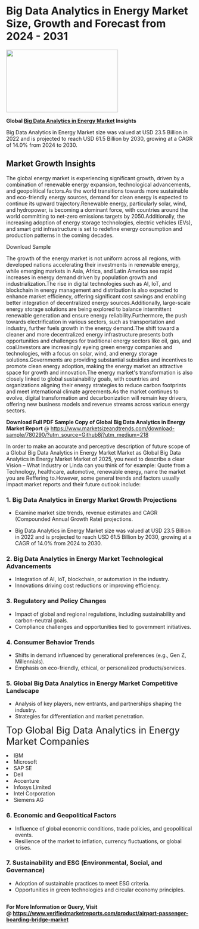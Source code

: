 <H1>Big Data Analytics in Energy Market Size, Growth and Forecast from 2024 - 2031</H1><img class="aligncenter size-medium wp-image-584254" src="https://thirdeyenews.in/wp-content/uploads/2024/09/Global-Market-Research-300x168.jpeg" alt="" width="300" height="168" /><p><strong>Global&nbsp;<a href="https://www.marketsizeandtrends.com/download-sample/780290/?utm_source=Github8j?utm_medium=218">Big Data Analytics in Energy Market</a> Insights</strong></p><p>Big Data Analytics in Energy Market size was valued at USD 23.5 Billion in 2022 and is projected to reach USD 61.5 Billion by 2030, growing at a CAGR of 14.0% from 2024 to 2030.</p><p><h2>Market Growth Insights</h2> <p>The global energy market is experiencing significant growth, driven by a combination of renewable energy expansion, technological advancements, and geopolitical factors.As the world transitions towards more sustainable and eco-friendly energy sources, demand for clean energy is expected to continue its upward trajectory.Renewable energy, particularly solar, wind, and hydropower, is becoming a dominant force, with countries around the world committing to net-zero emissions targets by 2050.Additionally, the increasing adoption of energy storage technologies, electric vehicles (EVs), and smart grid infrastructure is set to redefine energy consumption and production patterns in the coming decades.</p> <p>Download Sample</p> <p>The growth of the energy market is not uniform across all regions, with developed nations accelerating their investments in renewable energy, while emerging markets in Asia, Africa, and Latin America see rapid increases in energy demand driven by population growth and industrialization.The rise in digital technologies such as AI, IoT, and blockchain in energy management and distribution is also expected to enhance market efficiency, offering significant cost savings and enabling better integration of decentralized energy sources.Additionally, large-scale energy storage solutions are being explored to balance intermittent renewable generation and ensure energy reliability.Furthermore, the push towards electrification in various sectors, such as transportation and industry, further fuels growth in the energy demand.The shift toward a cleaner and more decentralized energy infrastructure presents both opportunities and challenges for traditional energy sectors like oil, gas, and coal.Investors are increasingly eyeing green energy companies and technologies, with a focus on solar, wind, and energy storage solutions.Governments are providing substantial subsidies and incentives to promote clean energy adoption, making the energy market an attractive space for growth and innovation.The energy market's transformation is also closely linked to global sustainability goals, with countries and organizations aligning their energy strategies to reduce carbon footprints and meet international climate agreements.As the market continues to evolve, digital transformation and decarbonization will remain key drivers, offering new business models and revenue streams across various energy sectors.<p></p><p><span class=""><strong>Download Full PDF Sample Copy of Global Big Data Analytics in Energy Market Report</strong> @ <a href="https://www.marketsizeandtrends.com/download-sample/780290/?utm_source=Github8j?utm_medium=218" target="_blank">https://www.marketsizeandtrends.com/download-sample/780290/?utm_source=Github8j?utm_medium=218</a></span></p><p>In order to make an accurate and perceptive description of future scope of a Global&nbsp;Big Data Analytics in Energy Market Market as Global&nbsp;Big Data Analytics in Energy Market Market of 2025, you need to describe a clear Vision &ndash; What Industry or Linda can you think of for example: Quote from a Technology, healthcare, automotive, renewable energy, name the market you are Reffering to.However, some general trends and factors usually impact market reports and their future outlook include:</p><h3>1.&nbsp;<strong>Big Data Analytics in Energy Market Growth Projections</strong></h3><ul><li>Examine market size trends, revenue estimates and CAGR (Compounded Annual Growth Rate) projections.</li><li><p>Big Data Analytics in Energy Market size was valued at USD 23.5 Billion in 2022 and is projected to reach USD 61.5 Billion by 2030, growing at a CAGR of 14.0% from 2024 to 2030.</p></li></ul><h3>2.&nbsp;<strong>Big Data Analytics in Energy Market Technological Advancements</strong></h3><ul><li>Integration of AI, IoT, blockchain, or automation in the industry.</li><li>Innovations driving cost reductions or improving efficiency.</li></ul><h3>3.&nbsp;<strong>Regulatory and Policy Changes</strong></h3><ul><li>Impact of global and regional regulations, including sustainability and carbon-neutral goals.</li><li>Compliance challenges and opportunities tied to government initiatives.</li></ul><h3>4.&nbsp;<strong>Consumer Behavior Trends</strong></h3><ul><li>Shifts in demand influenced by generational preferences (e.g., Gen Z, Millennials).</li><li>Emphasis on eco-friendly, ethical, or personalized products/services.</li></ul><h3>5.&nbsp;<strong>Global Big Data Analytics in Energy Market Competitive Landscape</strong></h3><ul><li>Analysis of key players, new entrants, and partnerships shaping the industry.</li><li>Strategies for differentiation and market penetration.</li></ul><p data-pm-slice="1 1 []"><span style="color: inherit; font-family: inherit; font-size: 25px;">Top Global Big Data Analytics in Energy Market Companies</span></p><div class="" data-test-id=""><p><li>IBM</li><li> Microsoft</li><li> SAP SE</li><li> Dell</li><li> Accenture</li><li> Infosys Limited</li><li> Intel Corporation</li><li> Siemens AG</li></p></div><h3>6.&nbsp;<strong>Economic and Geopolitical Factors</strong></h3><ul><li>Influence of global economic conditions, trade policies, and geopolitical events.</li><li>Resilience of the market to inflation, currency fluctuations, or global crises.</li></ul><h3>7.&nbsp;<strong>Sustainability and ESG (Environmental, Social, and Governance)</strong></h3><ul><li>Adoption of sustainable practices to meet ESG criteria.</li><li>Opportunities in green technologies and circular economy principles.</li></ul><h2><strong style="font-size: 14px;">For More Information or Query, Visit @&nbsp;</strong><a style="background-color: #ffffff; font-size: 14px;" href="https://www.marketsizeandtrends.com/report/big-data-analytics-in-energy-market/" target="_blank">https://www.verifiedmarketreports.com/product/airport-passenger-boarding-bridge-market</a></h2>